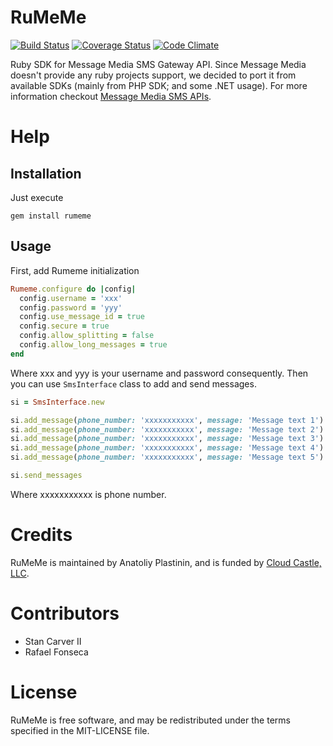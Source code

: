 RuMeMe
======

[![Build Status](https://travis-ci.org/rumeme/rumeme.png?branch=master)](https://travis-ci.org/rumeme/rumeme)
[![Coverage Status](https://coveralls.io/repos/rumeme/rumeme/badge.png)](https://coveralls.io/r/rumeme/rumeme)
[![Code Climate](https://codeclimate.com/github/rumeme/rumeme.png)](https://codeclimate.com/github/rumeme/rumeme)

Ruby SDK for Message Media SMS Gateway API.
Since Message Media doesn't provide any ruby projects support, we decided to port it from available SDKs (mainly from PHP SDK; and some .NET usage).
For more information checkout [Message Media SMS APIs](http://www.message-media.com/sms-gateway.html).

Help
====

Installation
------------

Just execute

    gem install rumeme

Usage
-----

First, add Rumeme initialization

```ruby
Rumeme.configure do |config|
  config.username = 'xxx'
  config.password = 'yyy'
  config.use_message_id = true
  config.secure = true
  config.allow_splitting = false
  config.allow_long_messages = true
end
```

Where xxx and yyy is your username and password consequently.
Then you can use `SmsInterface` class to add and send messages.

```ruby
si = SmsInterface.new

si.add_message(phone_number: 'xxxxxxxxxxx', message: 'Message text 1')
si.add_message(phone_number: 'xxxxxxxxxxx', message: 'Message text 2')
si.add_message(phone_number: 'xxxxxxxxxxx', message: 'Message text 3')
si.add_message(phone_number: 'xxxxxxxxxxx', message: 'Message text 4')
si.add_message(phone_number: 'xxxxxxxxxxx', message: 'Message text 5')

si.send_messages
```

Where xxxxxxxxxxx is phone number.

Credits
=======

RuMeMe is maintained by Anatoliy Plastinin,
and is funded by [Cloud Castle, LLC](http://cloudcastlegroup.com/).

Contributors
============

* Stan Carver II
* Rafael Fonseca

License
=======

RuMeMe is free software, and may be redistributed under the terms
specified in the MIT-LICENSE file.
